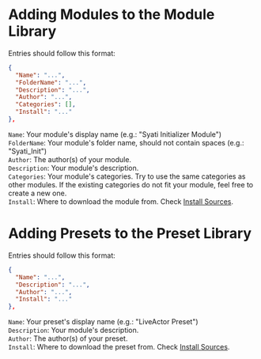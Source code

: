 # Adding Modules to the Module Library
Entries should follow this format:
```json
{
  "Name": "...",
  "FolderName": "...",
  "Description": "...",
  "Author": "...",
  "Categories": [],
  "Install": "..."
},
```
`Name`: Your module's display name (e.g.: "Syati Initializer Module")<br>
`FolderName`: Your module's folder name, should not contain spaces (e.g.: "Syati_Init")<br>
`Author`: The author(s) of your module.<br>
`Description`: Your module's description.<br>
`Categories`: Your module's categories. Try to use the same categories as other modules. If the existing categories do not fit your module, feel free to create a new one.<br>
`Install`: Where to download the module from. Check [Install Sources](https://github.com/SMGCommunity/SyatiManager/blob/main/Docs/Terminology.md#install-source).

# Adding Presets to the Preset Library
Entries should follow this format:
```json
{
  "Name": "...",
  "Description": "...",
  "Author": "...",
  "Install": "..."
},
```
`Name`: Your preset's display name (e.g.: "LiveActor Preset")<br>
`Description`: Your module's description.<br>
`Author`: The author(s) of your preset.<br>
`Install`: Where to download the preset from. Check [Install Sources](https://github.com/SMGCommunity/SyatiManager/blob/main/Docs/Terminology.md#install-source).